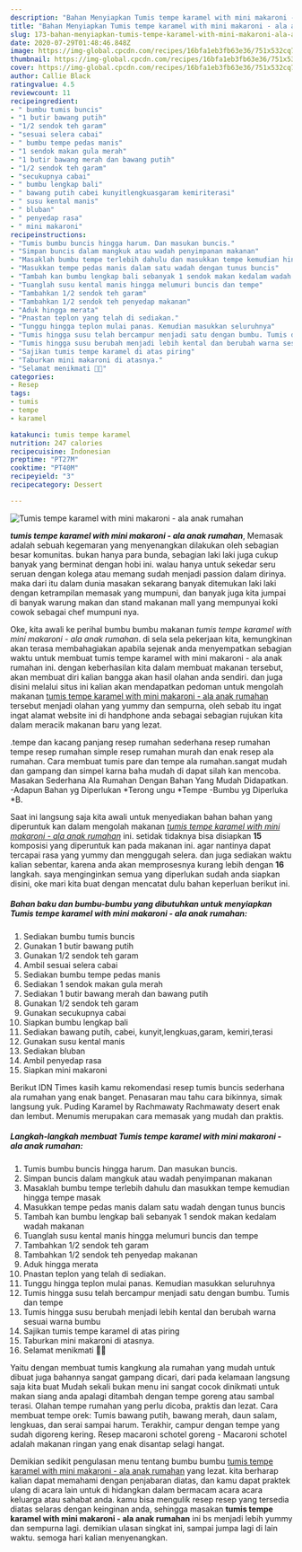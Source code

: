 ```yaml
---
description: "Bahan Menyiapkan Tumis tempe karamel with mini makaroni - ala anak rumahan, Enak"
title: "Bahan Menyiapkan Tumis tempe karamel with mini makaroni - ala anak rumahan, Enak"
slug: 173-bahan-menyiapkan-tumis-tempe-karamel-with-mini-makaroni-ala-anak-rumahan-enak
date: 2020-07-29T01:48:46.848Z
image: https://img-global.cpcdn.com/recipes/16bfa1eb3fb63e36/751x532cq70/tumis-tempe-karamel-with-mini-makaroni-ala-anak-rumahan-foto-resep-utama.jpg
thumbnail: https://img-global.cpcdn.com/recipes/16bfa1eb3fb63e36/751x532cq70/tumis-tempe-karamel-with-mini-makaroni-ala-anak-rumahan-foto-resep-utama.jpg
cover: https://img-global.cpcdn.com/recipes/16bfa1eb3fb63e36/751x532cq70/tumis-tempe-karamel-with-mini-makaroni-ala-anak-rumahan-foto-resep-utama.jpg
author: Callie Black
ratingvalue: 4.5
reviewcount: 11
recipeingredient:
- " bumbu tumis buncis"
- "1 butir bawang putih"
- "1/2 sendok teh garam"
- "sesuai selera cabai"
- " bumbu tempe pedas manis"
- "1 sendok makan gula merah"
- "1 butir bawang merah dan bawang putih"
- "1/2 sendok teh garam"
- "secukupnya cabai"
- " bumbu lengkap bali"
- " bawang putih cabei kunyitlengkuasgaram kemiriterasi"
- " susu kental manis"
- " bluban"
- " penyedap rasa"
- " mini makaroni"
recipeinstructions:
- "Tumis bumbu buncis hingga harum. Dan masukan buncis."
- "Simpan buncis dalam mangkuk atau wadah penyimpanan makanan"
- "Masaklah bumbu tempe terlebih dahulu dan masukkan tempe kemudian hingga tempe masak"
- "Masukkan tempe pedas manis dalam satu wadah dengan tunus buncis"
- "Tambah kan bumbu lengkap bali sebanyak 1 sendok makan kedalam wadah makanan"
- "Tuanglah susu kental manis hingga melumuri buncis dan tempe"
- "Tambahkan 1/2 sendok teh garam"
- "Tambahkan 1/2 sendok teh penyedap makanan"
- "Aduk hingga merata"
- "Pnastan teplon yang telah di sediakan."
- "Tunggu hingga teplon mulai panas. Kemudian masukkan seluruhnya"
- "Tumis hingga susu telah bercampur menjadi satu dengan bumbu. Tumis dan tempe"
- "Tumis hingga susu berubah menjadi lebih kental dan berubah warna sesuai warna bumbu"
- "Sajikan tumis tempe karamel di atas piring"
- "Taburkan mini makaroni di atasnya."
- "Selamat menikmati 😤😤"
categories:
- Resep
tags:
- tumis
- tempe
- karamel

katakunci: tumis tempe karamel 
nutrition: 247 calories
recipecuisine: Indonesian
preptime: "PT27M"
cooktime: "PT40M"
recipeyield: "3"
recipecategory: Dessert

---
```



![Tumis tempe karamel with mini makaroni - ala anak rumahan](https://img-global.cpcdn.com/recipes/16bfa1eb3fb63e36/751x532cq70/tumis-tempe-karamel-with-mini-makaroni-ala-anak-rumahan-foto-resep-utama.jpg)

<b><i>tumis tempe karamel with mini makaroni - ala anak rumahan</i></b>, Memasak adalah sebuah kegemaran yang menyenangkan dilakukan oleh sebagian besar komunitas. bukan hanya para bunda, sebagian laki laki juga cukup banyak yang berminat dengan hobi ini. walau hanya untuk sekedar seru seruan dengan kolega atau memang sudah menjadi passion dalam dirinya. maka dari itu dalam dunia masakan sekarang banyak ditemukan laki laki dengan ketrampilan memasak yang mumpuni, dan banyak juga kita jumpai di banyak warung makan dan stand makanan mall yang mempunyai koki cowok sebagai chef mumpuni nya.

Oke, kita awali ke perihal bumbu bumbu makanan <i>tumis tempe karamel with mini makaroni - ala anak rumahan</i>. di sela sela pekerjaan kita, kemungkinan akan terasa membahagiakan apabila sejenak anda menyempatkan sebagian waktu untuk membuat tumis tempe karamel with mini makaroni - ala anak rumahan ini. dengan keberhasilan kita dalam membuat makanan tersebut, akan membuat diri kalian bangga akan hasil olahan anda sendiri. dan juga disini melalui situs ini kalian akan mendapatkan pedoman untuk mengolah makanan <u>tumis tempe karamel with mini makaroni - ala anak rumahan</u> tersebut menjadi olahan yang yummy dan sempurna, oleh sebab itu ingat ingat alamat website ini di handphone anda sebagai sebagian rujukan kita dalam meracik makanan baru yang lezat.

.tempe dan kacang panjang resep rumahan sederhana resep rumahan tempe resep rumahan simple resep rumahan murah dan enak resep ala rumahan. Cara membuat tumis pare dan tempe ala rumahan.sangat mudah dan gampang dan simpel karna baha mudah di dapat silah kan mencoba. Masakan Sederhana Ala Rumahan Dengan Bahan Yang Mudah Didapatkan. -Adapun Bahan yg Diperlukan *Terong ungu *Tempe -Bumbu yg Diperluka *B.


Saat ini langsung saja kita awali untuk menyediakan bahan bahan yang diperuntuk kan dalam mengolah makanan <u><i>tumis tempe karamel with mini makaroni - ala anak rumahan</i></u> ini. setidak tidaknya bisa disiapkan <b>15</b> komposisi yang diperuntuk kan pada makanan ini. agar nantinya dapat tercapai rasa yang yummy dan menggugah selera. dan juga sediakan waktu kalian sebentar, karena anda akan memprosesnya kurang lebih dengan <b>16</b> langkah. saya menginginkan semua yang diperlukan sudah anda siapkan disini, oke mari kita buat dengan mencatat dulu bahan keperluan berikut ini.

<!--inarticleads1-->

##### Bahan baku dan bumbu-bumbu yang dibutuhkan untuk menyiapkan Tumis tempe karamel with mini makaroni - ala anak rumahan:

1. Sediakan  bumbu tumis buncis
1. Gunakan 1 butir bawang putih
1. Gunakan 1/2 sendok teh garam
1. Ambil sesuai selera cabai
1. Sediakan  bumbu tempe pedas manis
1. Sediakan 1 sendok makan gula merah
1. Sediakan 1 butir bawang merah dan bawang putih
1. Gunakan 1/2 sendok teh garam
1. Gunakan secukupnya cabai
1. Siapkan  bumbu lengkap bali
1. Sediakan  bawang putih, cabei, kunyit,lengkuas,garam, kemiri,terasi
1. Gunakan  susu kental manis
1. Sediakan  bluban
1. Ambil  penyedap rasa
1. Siapkan  mini makaroni


Berikut IDN Times kasih kamu rekomendasi resep tumis buncis sederhana ala rumahan yang enak banget. Penasaran mau tahu cara bikinnya, simak langsung yuk. Puding Karamel by Rachmawaty Rachmawaty desert enak dan lembut. Menumis merupakan cara memasak yang mudah dan praktis. 

<!--inarticleads2-->

##### Langkah-langkah membuat Tumis tempe karamel with mini makaroni - ala anak rumahan:

1. Tumis bumbu buncis hingga harum. Dan masukan buncis.
1. Simpan buncis dalam mangkuk atau wadah penyimpanan makanan
1. Masaklah bumbu tempe terlebih dahulu dan masukkan tempe kemudian hingga tempe masak
1. Masukkan tempe pedas manis dalam satu wadah dengan tunus buncis
1. Tambah kan bumbu lengkap bali sebanyak 1 sendok makan kedalam wadah makanan
1. Tuanglah susu kental manis hingga melumuri buncis dan tempe
1. Tambahkan 1/2 sendok teh garam
1. Tambahkan 1/2 sendok teh penyedap makanan
1. Aduk hingga merata
1. Pnastan teplon yang telah di sediakan.
1. Tunggu hingga teplon mulai panas. Kemudian masukkan seluruhnya
1. Tumis hingga susu telah bercampur menjadi satu dengan bumbu. Tumis dan tempe
1. Tumis hingga susu berubah menjadi lebih kental dan berubah warna sesuai warna bumbu
1. Sajikan tumis tempe karamel di atas piring
1. Taburkan mini makaroni di atasnya.
1. Selamat menikmati 😤😤


Yaitu dengan membuat tumis kangkung ala rumahan yang mudah untuk dibuat juga bahannya sangat gampang dicari, dari pada kelamaan langsung saja kita buat Mudah sekali bukan menu ini sangat cocok dinikmati untuk makan siang anda apalagi ditambah dengan tempe goreng atau sambal terasi. Olahan tempe rumahan yang perlu dicoba, praktis dan lezat. Cara membuat tempe orek: Tumis bawang putih, bawang merah, daun salam, lengkuas, dan serai sampai harum. Terakhir, campur dengan tempe yang sudah digoreng kering. Resep macaroni schotel goreng - Macaroni schotel adalah makanan ringan yang enak disantap selagi hangat. 

Demikian sedikit pengulasan menu tentang bumbu bumbu <u>tumis tempe karamel with mini makaroni - ala anak rumahan</u> yang lezat. kita berharap kalian dapat memahami dengan penjabaran diatas, dan kamu dapat praktek ulang di acara lain untuk di hidangkan dalam bermacam acara acara keluarga atau sahabat anda. kamu bisa mengulik resep resep yang tersedia diatas selaras dengan keinginan anda, sehingga masakan <b>tumis tempe karamel with mini makaroni - ala anak rumahan</b> ini bs menjadi lebih yummy dan sempurna lagi. demikian ulasan singkat ini, sampai jumpa lagi di lain waktu. semoga hari kalian menyenangkan.
